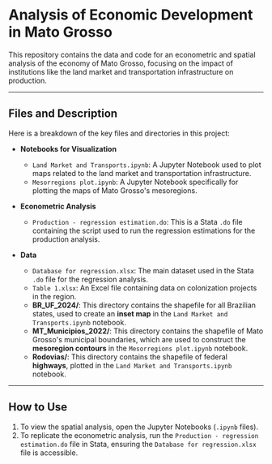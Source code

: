 # Analysis of Economic Development in Mato Grosso

This repository contains the data and code for an econometric and spatial analysis of the economy of Mato Grosso, focusing on the impact of institutions like the land market and transportation infrastructure on production.

---

##  Files and Description

Here is a breakdown of the key files and directories in this project:

* **Notebooks for Visualization** 
    * `Land Market and Transports.ipynb`: A Jupyter Notebook used to plot maps related to the land market and transportation infrastructure.
    * `Mesorregions plot.ipynb`: A Jupyter Notebook specifically for plotting the maps of Mato Grosso's mesoregions.

* **Econometric Analysis** 
    * `Production - regression estimation.do`: This is a Stata `.do` file containing the script used to run the regression estimations for the production analysis.

* **Data** 
    * `Database for regression.xlsx`: The main dataset used in the Stata `.do` file for the regression analysis.
    * `Table 1.xlsx`: An Excel file containing data on colonization projects in the region.
    * **BR_UF_2024/**: This directory contains the shapefile for all Brazilian states, used to create an **inset map** in the `Land Market and Transports.ipynb` notebook.
    * **MT_Municipios_2022/**: This directory contains the shapefile of Mato Grosso's municipal boundaries, which are used to construct the **mesoregion contours** in the `Mesorregions plot.ipynb` notebook.
    * **Rodovias/**: This directory contains the shapefile of federal **highways**, plotted in the `Land Market and Transports.ipynb` notebook.

---

##  How to Use

1.  To view the spatial analysis, open the Jupyter Notebooks (`.ipynb` files).
2.  To replicate the econometric analysis, run the `Production - regression estimation.do` file in Stata, ensuring the `Database for regression.xlsx` file is accessible.
